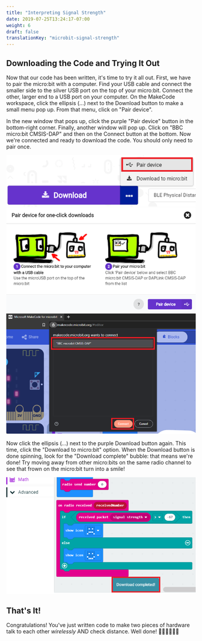 ```yaml
---
title: "Interpreting Signal Strength"
date: 2019-07-25T13:24:17-07:00
weight: 6
draft: false
translationKey: "microbit-signal-strength"
---
```


## Downloading the Code and Trying It Out
Now that our code has been written, it's time to try it all out. First, we have to pair the micro:bit with a computer. Find your USB cable and connect the smaller side to the silver USB port on the top of your micro:bit. Connect the other, larger end to a USB port on your computer. On the MakeCode workspace, click the ellipsis (...) next to the Download button to make a small menu pop up. From that menu, click on "Pair device".

In the new window that pops up, click the purple "Pair device" button in the bottom-right corner. Finally, another window will pop up. Click on "BBC micro:bit CMSIS-DAP" and then on the Connect button at the bottom. Now we're connected and ready to download the code. You should only need to pair once.

![Download button options expanded with "Pair device" selected](img/pairDevice.png)
![The pop out window instructing users to connect their micro:bit and pair the device](img/pairModal.png)
![The browser's connected devices list](img/connectToDevice.png)

Now click the ellipsis (...) next to the purple Download button again. This time, click the "Download to micro:bit" option. When the Download button is done spinning, look for the "Download complete" bubble: that means we're done! Try moving away from other micro:bits on the same radio channel to see that frown on the micro:bit turn into a smile!

![Showing the download completed bubble](img/downloadComplete.png)

## That's It!
Congratulations! You've just written code to make two pieces of hardware talk to each other _wirelessly_ AND check distance. Well done! 👏🏽👏🏽👏🏽